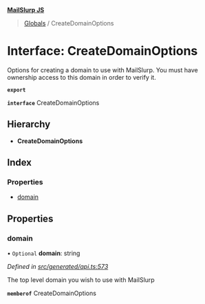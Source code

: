 **[MailSlurp JS](../README.md)**

> [Globals](../README.md) / CreateDomainOptions

# Interface: CreateDomainOptions

Options for creating a domain to use with MailSlurp. You must have ownership access to this domain in order to verify it.

**`export`** 

**`interface`** CreateDomainOptions

## Hierarchy

* **CreateDomainOptions**

## Index

### Properties

* [domain](createdomainoptions.md#domain)

## Properties

### domain

• `Optional` **domain**: string

*Defined in [src/generated/api.ts:573](https://github.com/mailslurp/mailslurp-client/blob/359c034/src/generated/api.ts#L573)*

The top level domain you wish to use with MailSlurp

**`memberof`** CreateDomainOptions
